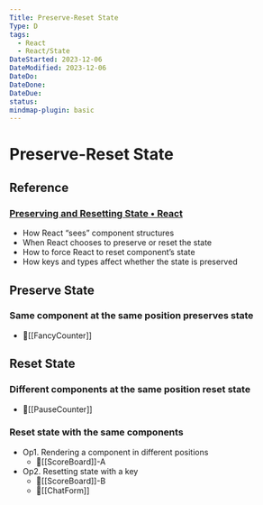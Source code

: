 ```yaml
---
Title: Preserve-Reset State
Type: D
tags:
  - React
  - React/State
DateStarted: 2023-12-06
DateModified: 2023-12-06
DateDo: 
DateDone: 
DateDue: 
status: 
mindmap-plugin: basic
---
```


# Preserve-Reset State

## Reference

### [Preserving and Resetting State • React](https://beta.reactjs.org/learn/preserving-and-resetting-state)
- How React “sees” component structures
- When React chooses to preserve or reset the state
- How to force React to reset component’s state
- How keys and types affect whether the state is preserved

## Preserve State

### Same component at the same position preserves state
- 📌[[FancyCounter]]

## Reset State

### Different components at the same position reset state
- 📌[[PauseCounter]]

### Reset state with the same components
- Op1. Rendering a component in different positions
    - 📌[[ScoreBoard]]-A
- Op2. Resetting state with a key
    - 📌[[ScoreBoard]]-B
    - 📌[[ChatForm]]